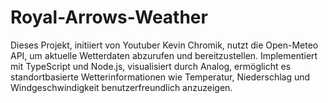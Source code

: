 # Royal-Arrows-Weather
Dieses Projekt, initiiert von Youtuber Kevin Chromik, nutzt die Open-Meteo API, um aktuelle Wetterdaten abzurufen und bereitzustellen. Implementiert mit TypeScript und Node.js, visualisiert durch Analog, ermöglicht es standortbasierte Wetterinformationen wie Temperatur, Niederschlag und Windgeschwindigkeit benutzerfreundlich anzuzeigen.
